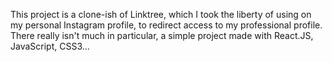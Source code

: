 This project is a clone-ish of Linktree, which I took the liberty of using on my personal Instagram profile, 
to redirect access to my professional profile.
There really isn't much in particular, a simple project made with React.JS, JavaScript, CSS3...
